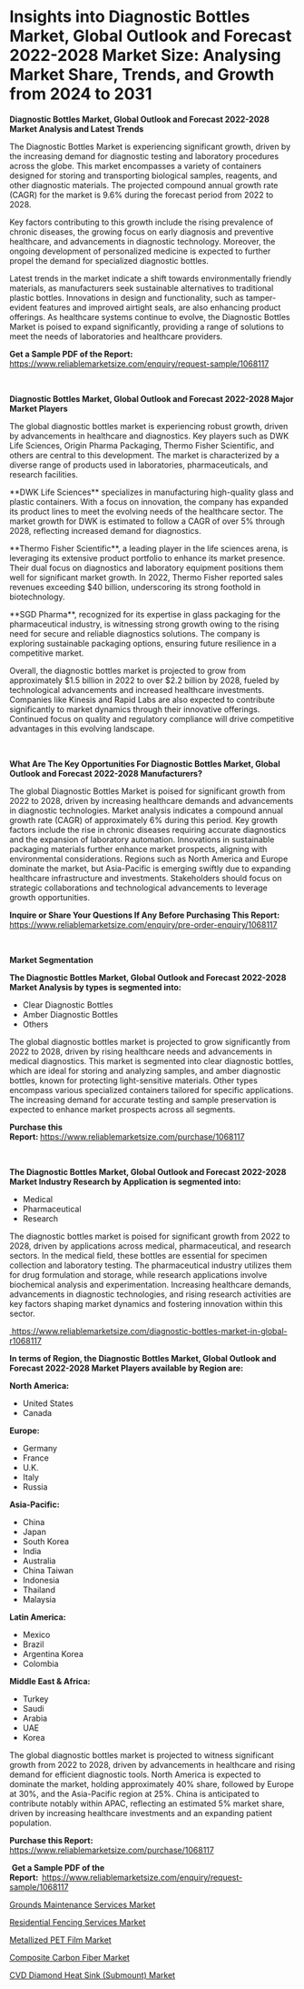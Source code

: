 <p><h1>Insights into Diagnostic Bottles Market, Global Outlook and Forecast 2022-2028 Market Size: Analysing Market Share, Trends, and Growth from 2024 to 2031</h1></p><p><strong>Diagnostic Bottles Market, Global Outlook and Forecast 2022-2028 Market Analysis and Latest Trends</strong></p>
<p><p>The Diagnostic Bottles Market is experiencing significant growth, driven by the increasing demand for diagnostic testing and laboratory procedures across the globe. This market encompasses a variety of containers designed for storing and transporting biological samples, reagents, and other diagnostic materials. The projected compound annual growth rate (CAGR) for the market is 9.6% during the forecast period from 2022 to 2028.</p><p>Key factors contributing to this growth include the rising prevalence of chronic diseases, the growing focus on early diagnosis and preventive healthcare, and advancements in diagnostic technology. Moreover, the ongoing development of personalized medicine is expected to further propel the demand for specialized diagnostic bottles.</p><p>Latest trends in the market indicate a shift towards environmentally friendly materials, as manufacturers seek sustainable alternatives to traditional plastic bottles. Innovations in design and functionality, such as tamper-evident features and improved airtight seals, are also enhancing product offerings. As healthcare systems continue to evolve, the Diagnostic Bottles Market is poised to expand significantly, providing a range of solutions to meet the needs of laboratories and healthcare providers.</p></p>
<p><strong>Get a Sample PDF of the Report:&nbsp;</strong> <a href="https://www.reliablemarketsize.com/enquiry/request-sample/1068117">https://www.reliablemarketsize.com/enquiry/request-sample/1068117</a></p>
<p>&nbsp;</p>
<p><strong>Diagnostic Bottles Market, Global Outlook and Forecast 2022-2028 Major Market Players</strong></p>
<p><p>The global diagnostic bottles market is experiencing robust growth, driven by advancements in healthcare and diagnostics. Key players such as DWK Life Sciences, Origin Pharma Packaging, Thermo Fisher Scientific, and others are central to this development. The market is characterized by a diverse range of products used in laboratories, pharmaceuticals, and research facilities.</p><p>**DWK Life Sciences** specializes in manufacturing high-quality glass and plastic containers. With a focus on innovation, the company has expanded its product lines to meet the evolving needs of the healthcare sector. The market growth for DWK is estimated to follow a CAGR of over 5% through 2028, reflecting increased demand for diagnostics.</p><p>**Thermo Fisher Scientific**, a leading player in the life sciences arena, is leveraging its extensive product portfolio to enhance its market presence. Their dual focus on diagnostics and laboratory equipment positions them well for significant market growth. In 2022, Thermo Fisher reported sales revenues exceeding $40 billion, underscoring its strong foothold in biotechnology.</p><p>**SGD Pharma**, recognized for its expertise in glass packaging for the pharmaceutical industry, is witnessing strong growth owing to the rising need for secure and reliable diagnostics solutions. The company is exploring sustainable packaging options, ensuring future resilience in a competitive market.</p><p>Overall, the diagnostic bottles market is projected to grow from approximately $1.5 billion in 2022 to over $2.2 billion by 2028, fueled by technological advancements and increased healthcare investments. Companies like Kinesis and Rapid Labs are also expected to contribute significantly to market dynamics through their innovative offerings. Continued focus on quality and regulatory compliance will drive competitive advantages in this evolving landscape.</p></p>
<p>&nbsp;</p>
<p><strong>What Are The Key Opportunities For Diagnostic Bottles Market, Global Outlook and Forecast 2022-2028 Manufacturers?</strong></p>
<p><p>The global Diagnostic Bottles Market is poised for significant growth from 2022 to 2028, driven by increasing healthcare demands and advancements in diagnostic technologies. Market analysis indicates a compound annual growth rate (CAGR) of approximately 6% during this period. Key growth factors include the rise in chronic diseases requiring accurate diagnostics and the expansion of laboratory automation. Innovations in sustainable packaging materials further enhance market prospects, aligning with environmental considerations. Regions such as North America and Europe dominate the market, but Asia-Pacific is emerging swiftly due to expanding healthcare infrastructure and investments. Stakeholders should focus on strategic collaborations and technological advancements to leverage growth opportunities.</p></p>
<p><strong>Inquire or Share Your Questions If Any Before Purchasing This Report:</strong> <a href="https://www.reliablemarketsize.com/enquiry/pre-order-enquiry/1068117">https://www.reliablemarketsize.com/enquiry/pre-order-enquiry/1068117</a></p>
<p>&nbsp;</p>
<p><strong>Market Segmentation</strong></p>
<p><strong>The Diagnostic Bottles Market, Global Outlook and Forecast 2022-2028 Market Analysis by types is segmented into:</strong></p>
<p><ul><li>Clear Diagnostic Bottles</li><li>Amber Diagnostic Bottles</li><li>Others</li></ul></p>
<p><p>The global diagnostic bottles market is projected to grow significantly from 2022 to 2028, driven by rising healthcare needs and advancements in medical diagnostics. This market is segmented into clear diagnostic bottles, which are ideal for storing and analyzing samples, and amber diagnostic bottles, known for protecting light-sensitive materials. Other types encompass various specialized containers tailored for specific applications. The increasing demand for accurate testing and sample preservation is expected to enhance market prospects across all segments.</p></p>
<p><strong>Purchase this Report:&nbsp;</strong><a href="https://www.reliablemarketsize.com/purchase/1068117">https://www.reliablemarketsize.com/purchase/1068117</a></p>
<p>&nbsp;</p>
<p><strong>The Diagnostic Bottles Market, Global Outlook and Forecast 2022-2028 Market Industry Research by Application is segmented into:</strong></p>
<p><ul><li>Medical</li><li>Pharmaceutical</li><li>Research</li></ul></p>
<p><p>The diagnostic bottles market is poised for significant growth from 2022 to 2028, driven by applications across medical, pharmaceutical, and research sectors. In the medical field, these bottles are essential for specimen collection and laboratory testing. The pharmaceutical industry utilizes them for drug formulation and storage, while research applications involve biochemical analysis and experimentation. Increasing healthcare demands, advancements in diagnostic technologies, and rising research activities are key factors shaping market dynamics and fostering innovation within this sector.</p></p>
<p><a href="https://www.reliablemarketsize.com/diagnostic-bottles-market-in-global-r1068117">&nbsp;https://www.reliablemarketsize.com/diagnostic-bottles-market-in-global-r1068117</a></p>
<p><strong>In terms of Region, the Diagnostic Bottles Market, Global Outlook and Forecast 2022-2028 Market Players available by Region are:</strong></p>
<p>
    <p> <strong> North America: </strong>
        <ul>
            <li>United States</li>
            <li>Canada</li>
        </ul>
        </p> 
    <p> <strong> Europe: </strong>
        <ul>
            <li>Germany</li>
            <li>France</li>
            <li>U.K.</li>
            <li>Italy</li>
            <li>Russia</li>
        </ul>
        </p> 
    <p> <strong> Asia-Pacific: </strong>
        <ul>
            <li>China</li>
            <li>Japan</li>
            <li>South Korea</li>
            <li>India</li>
            <li>Australia</li>
            <li>China Taiwan</li>
            <li>Indonesia</li>
            <li>Thailand</li>
            <li>Malaysia</li>
        </ul>
        </p> 
    <p> <strong> Latin America: </strong>
        <ul>
            <li>Mexico</li>
            <li>Brazil</li>
            <li>Argentina Korea</li>
            <li>Colombia</li>
        </ul>
        </p> 
    <p> <strong> Middle East & Africa: </strong>
        <ul>
            <li>Turkey</li>
            <li>Saudi</li>
            <li>Arabia</li>
            <li>UAE</li>
            <li>Korea</li>
        </ul>
    </p>
    </p>
<p><p>The global diagnostic bottles market is projected to witness significant growth from 2022 to 2028, driven by advancements in healthcare and rising demand for efficient diagnostic tools. North America is expected to dominate the market, holding approximately 40% share, followed by Europe at 30%, and the Asia-Pacific region at 25%. China is anticipated to contribute notably within APAC, reflecting an estimated 5% market share, driven by increasing healthcare investments and an expanding patient population.</p></p>
<p><strong>Purchase this Report: </strong><a href="https://www.reliablemarketsize.com/purchase/1068117">https://www.reliablemarketsize.com/purchase/1068117</a></p>
<p>&nbsp;<strong>Get a Sample PDF of the Report:&nbsp;&nbsp;</strong><a href="https://www.reliablemarketsize.com/enquiry/request-sample/1068117">https://www.reliablemarketsize.com/enquiry/request-sample/1068117</a></p>
<p><strong></strong></p>
<p><p><a href="https://medium.com/@mdmasty/the-grounds-maintenance-services-industry-analysis-report-offers-a-comprehensive-and-current-5a8a84450111">Grounds Maintenance Services Market</a></p><p><a href="https://medium.com/@mdmasty/the-global-residential-fencing-services-market-identifies-drivers-restraints-opportunities-and-ae77f677a34d">Residential Fencing Services Market</a></p><p><a href="https://www.linkedin.com/pulse/market-leaders-laggards-global-metallized-pet-film-trends-forecast-yc7rc?trackingId=jjq28DSDTr6Y3XZBf%2FjVBQ%3D%3D">Metallized PET Film Market</a></p><p><a href="https://www.linkedin.com/pulse/global-composite-carbon-fiber-market-size-expected-experience-wj6bc?trackingId=7PPKXab9SieMEDs77Zkh%2BQ%3D%3D">Composite Carbon Fiber Market</a></p><p><a href="https://issuu.com/reportprime-2/docs/cvd-diamond-heat-sink-submount-mark_49f882570e1174">CVD Diamond Heat Sink (Submount) Market</a></p></p>